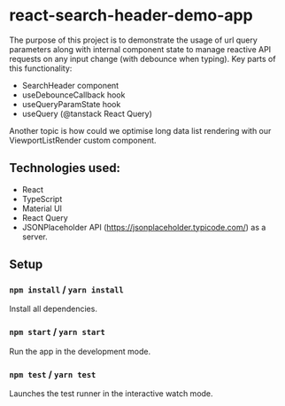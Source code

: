 # react-search-header-demo-app
The purpose of this project is to demonstrate the usage of url query parameters
along with internal component state to manage reactive API requests on any 
input change (with debounce when typing).
Key parts of this functionality:
* SearchHeader component
* useDebounceCallback hook
* useQueryParamState hook
* useQuery (@tanstack React Query)

Another topic is how could we optimise long data list rendering with our ViewportListRender 
custom component.

## Technologies used:
* React
* TypeScript
* Material UI
* React Query
* JSONPlaceholder API (https://jsonplaceholder.typicode.com/) as a server.

## Setup

### `npm install` / `yarn install`
Install all dependencies.

### `npm start` / `yarn start`
Run the app in the development mode.

### `npm test` / `yarn test`
Launches the test runner in the interactive watch mode.

